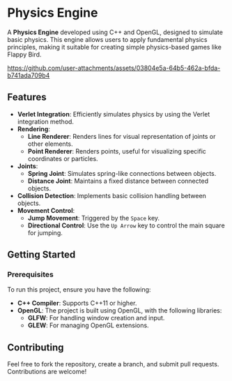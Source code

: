 # Physics Engine

A **Physics Engine** developed using C++ and OpenGL, designed to simulate basic physics. This engine allows users to apply fundamental physics principles, making it suitable for creating simple physics-based games like Flappy Bird.

https://github.com/user-attachments/assets/03804e5a-64b5-462a-bfda-b741ada709b4

## Features

- **Verlet Integration**: Efficiently simulates physics by using the Verlet integration method.
- **Rendering**:
  - **Line Renderer**: Renders lines for visual representation of joints or other elements.
  - **Point Renderer**: Renders points, useful for visualizing specific coordinates or particles.
- **Joints**:
  - **Spring Joint**: Simulates spring-like connections between objects.
  - **Distance Joint**: Maintains a fixed distance between connected objects.
- **Collision Detection**: Implements basic collision handling between objects.
- **Movement Control**:
  - **Jump Movement**: Triggered by the `Space` key.
  - **Directional Control**: Use the `Up Arrow` key to control the main square for jumping.

## Getting Started

### Prerequisites

To run this project, ensure you have the following:

- **C++ Compiler**: Supports C++11 or higher.
- **OpenGL**: The project is built using OpenGL, with the following libraries:
  - **GLFW**: For handling window creation and input.
  - **GLEW**: For managing OpenGL extensions.


## Contributing

Feel free to fork the repository, create a branch, and submit pull requests. Contributions are welcome!
